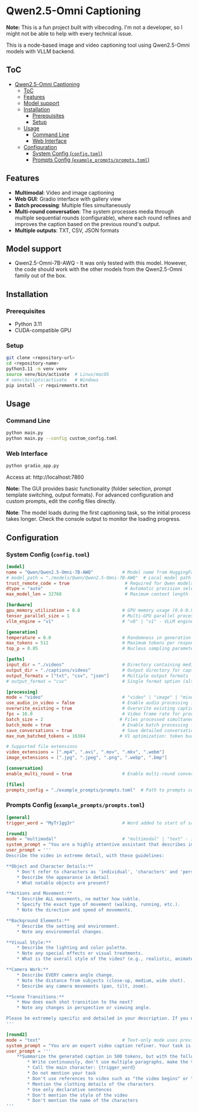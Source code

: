 # Qwen2.5-Omni Captioning

**Note:** This is a fun project built with vibecoding. I'm not a developer, so I might not be able to help with every technical issue.

This is a node-based image and video captioning tool using Qwen2.5-Omni models with VLLM backend.

## ToC
- [Qwen2.5-Omni Captioning](#qwen25-omni-captioning)
  - [ToC](#toc)
  - [Features](#features)
  - [Model support](#model-support)
  - [Installation](#installation)
    - [Prerequisites](#prerequisites)
    - [Setup](#setup)
  - [Usage](#usage)
    - [Command Line](#command-line)
    - [Web Interface](#web-interface)
  - [Configuration](#configuration)
    - [System Config (`config.toml`)](#system-config-configtoml)
    - [Prompts Config (`example_prompts/prompts.toml`)](#prompts-config-example_promptspromptstoml)

## Features

- **Multimodal**: Video and image captioning
- **Web GUI**: Gradio interface with gallery view
- **Batch processing**: Multiple files simultaneously
- **Multi-round conversation**: The system processes media through multiple sequential rounds (configurable), where each round refines and improves the caption based on the previous round's output.
- **Multiple outputs**: TXT, CSV, JSON formats

## Model support
- Qwen2.5-Omni-7B-AWQ - It was only tested with this  model.
However, the code should work with the other models from the Qwen2.5-Omni family out of the box.

## Installation

### Prerequisites
- Python 3.11
- CUDA-compatible GPU

### Setup
```bash
git clone <repository-url>
cd <repository-name>
python3.11 -m venv venv
source venv/bin/activate  # Linux/macOS
# venv\Scripts\activate   # Windows
pip install -r requirements.txt
```

## Usage

### Command Line
```bash
python main.py
python main.py --config custom_config.toml
```

### Web Interface
```bash
python gradio_app.py
```
Access at: http://localhost:7860

**Note:** The GUI provides basic functionality (folder selection, prompt template switching, output formats). For advanced configuration and custom prompts, edit the config files directly.

**Note**: The model loads during the first captioning task, so the initial process takes longer. Check the console output to monitor the loading progress.

## Configuration

### System Config (`config.toml`)
```toml
[model]
name = "Qwen/Qwen2.5-Omni-7B-AWQ"           # Model name from HuggingFace
# model_path = "./models/Qwen/Qwen2.5-Omni-7B-AWQ"  # Local model path (optional)
trust_remote_code = true                     # Required for Qwen models
dtype = "auto"                               # Automatic precision selection
max_model_len = 32768                        # Maximum context length

[hardware]
gpu_memory_utilization = 0.8                # GPU memory usage (0.6-0.9)
tensor_parallel_size = 1                    # Multi-GPU parallel processing
vllm_engine = "v1"                          # "v0" | "v1" - VLLM engine version

[generation]
temperature = 0.0                           # Randomness in generation (0.0 = deterministic)
max_tokens = 512                            # Maximum tokens per response
top_p = 0.85                                # Nucleus sampling parameter

[paths]
input_dir = "./videos"                      # Directory containing media files
output_dir = "./captions/videos"            # Output directory for captions
output_formats = ["txt", "csv", "json"]     # Multiple output formats
# output_format = "csv"                     # Single format option (alternative)

[processing]
mode = "video"                              # "video" | "image" | "mixed"
use_audio_in_video = false                  # Enable audio processing in videos
overwrite_existing = true                   # Overwrite existing caption files
fps = 16.0                                  # Video frame rate for processing
batch_size = 2                             # Files processed simultaneously
batch_mode = true                           # Enable batch processing for speed
save_conversations = true                   # Save detailed conversation logs
max_num_batched_tokens = 16384             # V1 optimization: token budget per step

# Supported file extensions
video_extensions = [".mp4", ".avi", ".mov", ".mkv", ".webm"]
image_extensions = [".jpg", ".jpeg", ".png", ".webp", ".bmp"]

[conversation]
enable_multi_round = true                   # Enable multi-round conversation

[files]
prompts_config = "./example_prompts/prompts.toml"  # Path to prompts configuration
```

### Prompts Config (`example_prompts/prompts.toml`)
```toml
[general]
trigger_word = "MyTr1gg3r"                  # Word added to start of saved captions, use {trigger_word} in prompts to reference it

[round1]
mode = "multimodal"                         # "multimodal" | "text" - input type
system_prompt = "You are a highly attentive assistant that describes images and videos with extreme frame-by-frame precision."
user_prompt = '''
Describe the video in extreme detail, with these guidelines:

**Object and Character Details:**
    * Don't refer to characters as 'individual', 'characters' and 'persons', instead always use their gender or refer to them with their gender.
    * Describe the appearance in detail
    * What notable objects are present?

**Actions and Movement:**
    * Describe ALL movements, no matter how subtle.
    * Specify the exact type of movement (walking, running, etc.).
    * Note the direction and speed of movements.

**Background Elements:**
    * Describe the setting and environment.
    * Note any environmental changes.

**Visual Style:**
    * Describe the lighting and color palette.
    * Note any special effects or visual treatments.
    * What is the overall style of the video? (e.g., realistic, animated, artistic, documentary)

**Camera Work:**
    * Describe EVERY camera angle change.
    * Note the distance from subjects (close-up, medium, wide shot).
    * Describe any camera movements (pan, tilt, zoom).

**Scene Transitions:**
    * How does each shot transition to the next?
    * Note any changes in perspective or viewing angle.

Please be extremely specific and detailed in your description. If you notice any movement or changes, describe them explicitly.
'''

[round2]
mode = "text"                               # Text-only mode uses previous round's output
system_prompt = "You are an expert video caption refiner. Your task is to improve video captions based on specific instructions."
user_prompt = '''
    **Summarize the generated caption in 500 tokens, but with the following modifications:**
        * Write continuously, don't use multiple paragraphs, make the text form one coherent whole
        * Call the main character: {trigger_word}
        * Do not mention your task
        * Don't use references to video such as "the video begins" or "the video features" etc., but keep those sentences meaningful
        * Mention the clothing details of the characters
        * Use only declarative sentences
        * Don't mention the style of the video
        * Don't mention the name of the characters
'''
